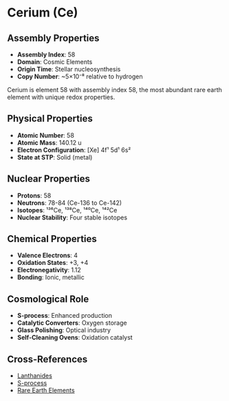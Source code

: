 # Cerium (Ce)

## Assembly Properties
- **Assembly Index**: 58
- **Domain**: Cosmic Elements
- **Origin Time**: Stellar nucleosynthesis
- **Copy Number**: ~5×10⁻⁸ relative to hydrogen

Cerium is element 58 with assembly index 58, the most abundant rare earth element with unique redox properties.

## Physical Properties
- **Atomic Number**: 58
- **Atomic Mass**: 140.12 u
- **Electron Configuration**: [Xe] 4f¹ 5d¹ 6s²
- **State at STP**: Solid (metal)

## Nuclear Properties
- **Protons**: 58
- **Neutrons**: 78-84 (Ce-136 to Ce-142)
- **Isotopes**: ¹³⁶Ce, ¹³⁸Ce, ¹⁴⁰Ce, ¹⁴²Ce
- **Nuclear Stability**: Four stable isotopes

## Chemical Properties
- **Valence Electrons**: 4
- **Oxidation States**: +3, +4
- **Electronegativity**: 1.12
- **Bonding**: Ionic, metallic

## Cosmological Role
- **S-process**: Enhanced production
- **Catalytic Converters**: Oxygen storage
- **Glass Polishing**: Optical industry
- **Self-Cleaning Ovens**: Oxidation catalyst

## Cross-References
- [Lanthanides](/domains/cosmic/elements/lanthanides.md)
- [S-process](/domains/cosmic/processes/s_process.md)
- [Rare Earth Elements](/domains/cosmic/elements/rare_earths.md)